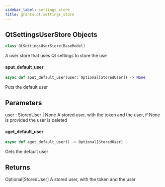 ```yaml
---
sidebar_label: settings_store
title: grants.qt.settings_store
---
```


## QtSettingsUserStore Objects

```python
class QtSettingsUserStore(BaseModel)
```

A user store that uses Qt settings to store the use

#### aput\_default\_user

```python
async def aput_default_user(user: Optional[StoredUser]) -> None
```

Puts the default user

Parameters
----------
user : StoredUser | None
    A stored user, with the token and the user, if None is provided
    the user is deleted

#### aget\_default\_user

```python
async def aget_default_user() -> Optional[StoredUser]
```

Gets the default user

Returns
-------
Optional[StoredUser]
    A stored user, with the token and the user

